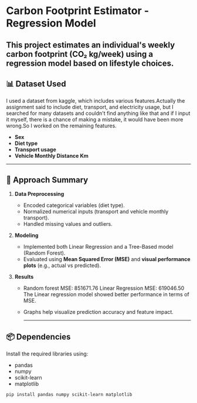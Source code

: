 # Carbon Footprint Estimator - Regression Model

This project estimates an individual's **weekly carbon footprint (CO₂ kg/week)** using a regression model based on lifestyle choices. 
--- 

## 📊 Dataset Used

I used a dataset from kaggle, which includes various features.Actually the assignment said to include diet, transport, and electricity usage, but I searched for many datasets and couldn't find anything like that and if I input it myself, there is a chance of making a mistake, it would have been more wrong.So I worked on the remaining features.
- **Sex**
- **Diet type**
- **Transport usage** 
- **Vehicle Monthly Distance Km**
  
---

## 🧠 Approach Summary

1. **Data Preprocessing**
   - Encoded categorical variables (diet type).
   - Normalized numerical inputs (transport and vehicle monthly transport).
   - Handled missing values and outliers.

2. **Modeling**
   - Implemented both Linear Regression and a Tree-Based model (Random Forest).
   - Evaluated using **Mean Squared Error (MSE)** and **visual performance plots** (e.g., actual vs predicted).

3. **Results**
   - Random forest MSE: 851671.76
     Linear Regression MSE: 619046.50
     The Linear regression model showed better performance in terms of MSE.
   - Graphs help visualize prediction accuracy and feature impact.

     ---

  ## 📦 Dependencies

  Install the required libraries using:
  - pandas
  - numpy
  - scikit-learn
  - matplotlib

  ```bash
  pip install pandas numpy scikit-learn matplotlib

  ```







